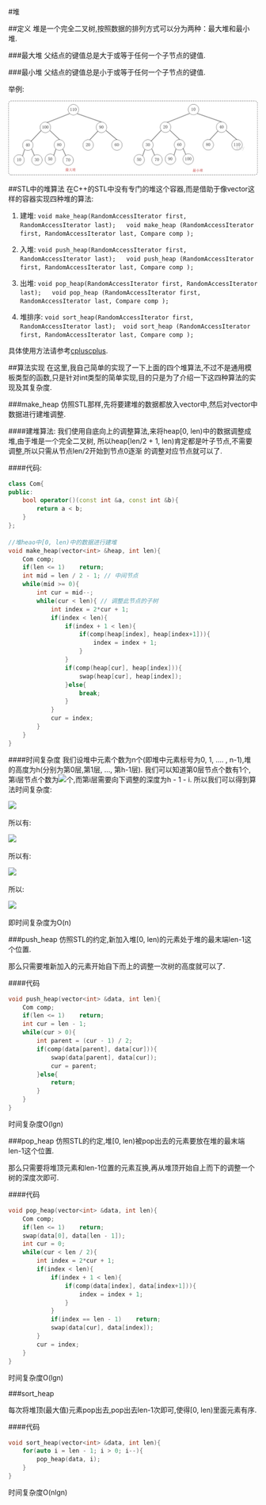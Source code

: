 #堆

##定义
	堆是一个完全二叉树,按照数据的排列方式可以分为两种：最大堆和最小堆.

###最大堆
	父结点的键值总是大于或等于任何一个子节点的键值.

###最小堆
	父结点的键值总是小于或等于任何一个子节点的键值.

举例:

![](static/heap_example.jpg)

##STL中的堆算法
在C++的STL中没有专门的堆这个容器,而是借助于像vector这样的容器实现四种堆的算法:

1.	 建堆: `void make_heap(RandomAccessIterator first, RandomAccessIterator last);  
	  void make_heap (RandomAccessIterator first, RandomAccessIterator last, Compare comp );`

2.	 入堆: `void push_heap(RandomAccessIterator first, RandomAccessIterator last);  
	  void push_heap (RandomAccessIterator first, RandomAccessIterator last, Compare comp );`

3.	 出堆: `void pop_heap(RandomAccessIterator first, RandomAccessIterator last);  
	  void pop_heap (RandomAccessIterator first, RandomAccessIterator last, Compare comp );`

4.	 堆排序: `void sort_heap(RandomAccessIterator first, RandomAccessIterator last); 
	  void sort_heap (RandomAccessIterator first, RandomAccessIterator last, Compare comp );`

具体使用方法请参考[cpluscplus](http://www.cplusplus.com/reference/algorithm/).

##算法实现
在这里,我自己简单的实现了一下上面的四个堆算法,不过不是通用模板类型的函数,只是针对int类型的简单实现,目的只是为了介绍一下这四种算法的实现及其复杂度.

###make_heap
	仿照STL那样,先将要建堆的数据都放入vector中,然后对vector中数据进行建堆调整.

####建堆算法:
	我们使用自底向上的调整算法,来将heap[0, len)中的数据调整成堆,由于堆是一个完全二叉树,
	所以heap[len/2 + 1, len)肯定都是叶子节点,不需要调整,所以只需从节点len/2开始到节点0逐渐
	的调整对应节点就可以了.

####代码:
```C++
class Com{
public:
	bool operator()(const int &a, const int &b){
		return a < b;
	}
};

//堆heao中[0, len)中的数据进行建堆
void make_heap(vector<int> &heap, int len){
	Com comp;
	if(len <= 1)	return;
	int mid = len / 2 - 1; // 中间节点
	while(mid >= 0){
		int cur = mid--;
		while(cur < len){ // 调整此节点的子树
			int index = 2*cur + 1;
			if(index < len){
				if(index + 1 < len){
					if(comp(heap[index], heap[index+1])){
						index = index + 1;
					}
				}
				if(comp(heap[cur], heap[index])){
					swap(heap[cur], heap[index]);
				}else{
					break;
				}
			}
			cur = index;
		}
	}
}
```
####时间复杂度
我们设堆中元素个数为n个(即堆中元素标号为0, 1, .... , n-1),堆的高度为h(分别为第0层,第1层, ..., 第h-1层). 我们可以知道第0层节点个数有1个,第i层节点个数为<img src="http://www.forkosh.com/mathtex.cgi? 2^i">个,而第i层需要向下调整的深度为h - 1 - i. 所以我们可以得到算法时间复杂度:

<img src="http://www.forkosh.com/mathtex.cgi? T = 2^0(h-1) + 2^1(h-2) + ...+ 2^i(h - 1 -i) + ...  + 2^{h-1}(h - 1 - (h -1))">

所以有:

<img src="http://www.forkosh.com/mathtex.cgi? 2*T = 2^1(h-1) + 2^2(h-2) + ... + 2^{i+1}(h - 1 -i) + ... + 2^h(h - 1 - (h-1))">

所以有:

<img src="http://www.forkosh.com/mathtex.cgi? 2*T - T = 2^1 + 2^2 + ... + 2^{i+1} + ... + 2^(h-1) + 2^h(h - 1 - (h-1))  - 2^0(h-1)">

所以:

<img src="http://www.forkosh.com/mathtex.cgi? T = 2^1 + 2^2 + ... + 2^{h-1} - (h - 1) = O(n)">

即时间复杂度为O(n)

###push_heap
仿照STL的约定,新加入堆[0, len)的元素处于堆的最末端len-1这个位置.

那么只需要堆新加入的元素开始自下而上的调整一次树的高度就可以了.

####代码
```C++
void push_heap(vector<int> &data, int len){
	Com comp;
	if(len <= 1)	return;
	int cur = len - 1;
	while(cur > 0){
		int parent = (cur - 1) / 2;
		if(comp(data[parent], data[cur])){
			swap(data[parent], data[cur]);
			cur = parent;
		}else{
			return;
		}
	}
}
```
时间复杂度O(lgn)

###pop_heap
仿照STL的约定,堆[0, len)被pop出去的元素要放在堆的最末端len-1这个位置.

那么只需要将堆顶元素和len-1位置的元素互换,再从堆顶开始自上而下的调整一个树的深度次即可.

####代码
```C++
void pop_heap(vector<int> &data, int len){
	Com comp;
	if(len <= 1)	return;
	swap(data[0], data[len - 1]);
	int cur = 0;
	while(cur < len / 2){
		int index = 2*cur + 1;
		if(index < len){
			if(index + 1 < len){
				if(comp(data[index], data[index+1])){
					index = index + 1;
				}
			}
			if(index == len - 1)	return;
			swap(data[cur], data[index]);
		}
		cur = index;
	}
}
```
时间复杂度O(lgn)

###sort_heap

每次将堆顶(最大值)元素pop出去,pop出去len-1次即可,使得[0, len)里面元素有序.

####代码
```C++
void sort_heap(vector<int> &data, int len){
	for(auto i = len - 1; i > 0; i--){
		pop_heap(data, i);
	}
}
```
时间复杂度O(nlgn)
